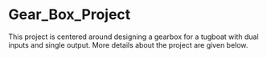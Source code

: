 # Gear_Box_Project
This project is centered around designing a gearbox for a tugboat with dual inputs and single output. More details about the project are given below.

